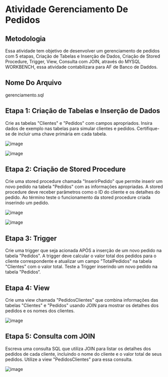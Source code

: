 # Atividade Gerenciamento De Pedidos

## Metodologia

Essa atividade tem objetivo de desenvolver um gerenciamento de pedidos com 5 etapas, Criação de Tabelas e Inserção de Dados, Criação de Stored Procedure, Trigger, View, Consulta com JOIN, através do MYSQL WORKBENCH, essa atividade contabilizara para AF de Banco de Daddos.

## Nome Do Arquivo

gerenciamento.sql

## Etapa 1: Criação de Tabelas e Inserção de Dados

Crie as tabelas "Clientes" e "Pedidos" com campos apropriados. Insira dados de exemplo nas tabelas para simular clientes e pedidos. Certifique-se de incluir uma chave primária em cada tabela.

![image](https://github.com/MatheusLaiaa/Gerenciamento/assets/144149403/c44fc3ce-92af-4061-91c5-f99560a6d493)

![image](https://github.com/MatheusLaiaa/Gerenciamento/assets/144149403/e68f274d-e1ed-455a-8255-624bef2c941d)

## Etapa 2: Criação de Stored Procedure

Crie uma stored procedure chamada "InserirPedido" que permite inserir um novo pedido na tabela "Pedidos" com as informações apropriadas. A stored procedure deve receber parâmetros como o ID do cliente e os detalhes do pedido. Ao término teste o funcionamento da stored procedure criada inserindo um pedido.

![image](https://github.com/MatheusLaiaa/Gerenciamento/assets/144149403/488417df-edf9-4d46-9213-f7fd7100b7a6)

![image](https://github.com/MatheusLaiaa/Gerenciamento/assets/144149403/76a9f182-c21f-4169-a7f3-e630c17c2369)

## Etapa 3: Trigger

Crie uma trigger que seja acionada APÓS a inserção de um novo pedido na tabela "Pedidos". A trigger deve calcular o valor total dos pedidos para o cliente correspondente e atualizar um campo "TotalPedidos" na tabela "Clientes" com o valor total. Teste a Trigger inserindo um novo pedido na tabela "Pedidos“.


## Etapa 4: View

Crie uma view chamada "PedidosClientes" que combina informações das tabelas "Clientes" e "Pedidos" usando JOIN para mostrar os detalhes dos pedidos e os nomes dos clientes.

![image](https://github.com/MatheusLaiaa/Gerenciamento/assets/144149403/e7c1bb18-9872-492c-a4d5-05e01ca61903)

## Etapa 5: Consulta com JOIN

Escreva uma consulta SQL que utiliza JOIN para listar os detalhes dos pedidos de cada cliente, incluindo o nome do cliente e o valor total de seus pedidos. Utilize a view "PedidosClientes" para essa consulta.

![image](https://github.com/MatheusLaiaa/Gerenciamento/assets/144149403/22cf6042-9b4e-49ca-905d-60fde09a593c)







